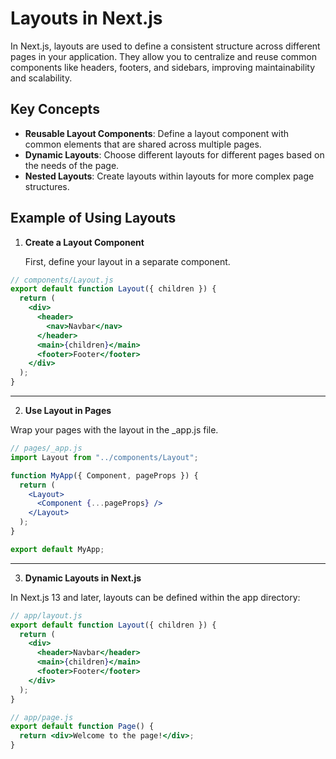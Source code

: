 # Layouts in Next.js

In Next.js, layouts are used to define a consistent structure across different pages in your application. They allow you to centralize and reuse common components like headers, footers, and sidebars, improving maintainability and scalability.

## Key Concepts

- **Reusable Layout Components**: Define a layout component with common elements that are shared across multiple pages.
- **Dynamic Layouts**: Choose different layouts for different pages based on the needs of the page.
- **Nested Layouts**: Create layouts within layouts for more complex page structures.

## Example of Using Layouts

1. **Create a Layout Component**

   First, define your layout in a separate component.

```jsx
// components/Layout.js
export default function Layout({ children }) {
  return (
    <div>
      <header>
        <nav>Navbar</nav>
      </header>
      <main>{children}</main>
      <footer>Footer</footer>
    </div>
  );
}
```

---

2. **Use Layout in Pages**

Wrap your pages with the layout in the \_app.js file.

```jsx
// pages/_app.js
import Layout from "../components/Layout";

function MyApp({ Component, pageProps }) {
  return (
    <Layout>
      <Component {...pageProps} />
    </Layout>
  );
}

export default MyApp;
```

---

3. **Dynamic Layouts in Next.js**

In Next.js 13 and later, layouts can be defined within the app directory:

```jsx
// app/layout.js
export default function Layout({ children }) {
  return (
    <div>
      <header>Navbar</header>
      <main>{children}</main>
      <footer>Footer</footer>
    </div>
  );
}

// app/page.js
export default function Page() {
  return <div>Welcome to the page!</div>;
}
```
